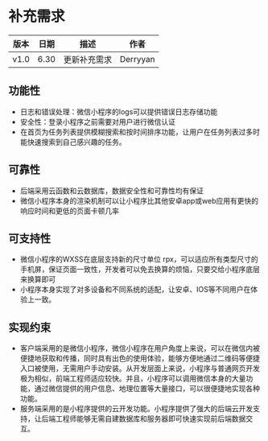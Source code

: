 ﻿#   补充需求

|版本|日期|描述|作者|
|-|-|-|-|
|v1.0|6.30|更新补充需求|Derryyan|


##  功能性

-   日志和错误处理：微信小程序的logs可以提供错误日志存储功能
-   安全性：登录小程序之前需要对用户进行微信认证
-   在首页为任务列表提供模糊搜索和按时间排序功能，让用户在任务列表过多时能快速搜索到自己感兴趣的任务。

##  可靠性

-   后端采用云函数和云数据库，数据安全性和可靠性均有保证
-   微信小程序本身的渲染机制可以让小程序比其他安卓app或web应用有更快的响应时间和更低的页面卡顿几率

##  可支持性

-   微信小程序的WXSS在底层支持新的尺寸单位 rpx，可以适应所有类型尺寸的手机屏，保证页面一致性，开发者可以免去换算的烦恼，只要交给小程序底层来换算即可
-   小程序本身实现了对多设备和不同系统的适配，让安卓、IOS等不同用户在体验上一致。

##  实现约束

-   客户端采用的是微信小程序，微信小程序在用户角度上来说，可以在微信内被便捷地获取和传播，同时具有出色的使用体验，能够方便地通过二维码等便捷入口被使用，无需用户手动安装。从开发层面上来说，小程序与普通网页开发极为相似，前端工程师适应较快。并且，小程序可以调用微信本身的大量功能，通过微信提供的用户信息、地理位置等大量接口，可以很便捷地实现各种功能。
-   服务端采用的是小程序提供的云开发功能。小程序提供了强大的后端云开发支持，让后端工程师能够无需自建数据库和服务器即可快速实现前后端数据交互。


